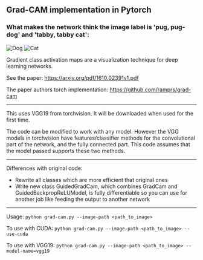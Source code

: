 ## Grad-CAM implementation in Pytorch ##

### What makes the network think the image label is 'pug, pug-dog' and 'tabby, tabby cat':
![Dog](https://github.com/ducminhkhoi/pytorch-grad-cam/blob/master/examples/dog.jpg?raw=true) ![Cat](https://github.com/ducminhkhoi/pytorch-grad-cam/blob/master/examples/cat.jpg?raw=true)

Gradient class activation maps are a visualization technique for deep learning networks.

See the paper: https://arxiv.org/pdf/1610.02391v1.pdf

The paper authors torch implementation: https://github.com/ramprs/grad-cam


----------


This uses VGG19 from torchvision. It will be downloaded when used for the first time.

The code can be modified to work with any model.
However the VGG models in torchvision have features/classifier methods for the convolutional part of the network, and the fully connected part.
This code assumes that the model passed supports these two methods.


----------

Differences with original code:
* Rewrite all classes which are more efficient that original ones
* Write new class GuidedGradCam, which combines GradCam and GuidedBackpropReLUModel, is fully differentiable so you can use for another job like feeding the output to another network  


----------

Usage: `python grad-cam.py --image-path <path_to_image>`

To use with CUDA:
`python grad-cam.py --image-path <path_to_image> --use-cuda`

To use with VGG19:
`python grad-cam.py --image-path <path_to_image> --model-name=vgg19`
